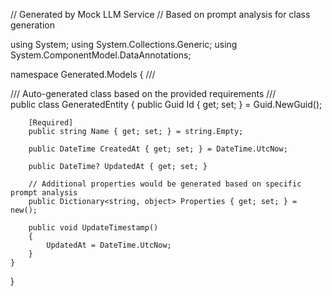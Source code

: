 // Generated by Mock LLM Service
// Based on prompt analysis for class generation

using System;
using System.Collections.Generic;
using System.ComponentModel.DataAnnotations;

namespace Generated.Models
{
    /// <summary>
    /// Auto-generated class based on the provided requirements
    /// </summary>
    public class GeneratedEntity
    {
        public Guid Id { get; set; } = Guid.NewGuid();
        
        [Required]
        public string Name { get; set; } = string.Empty;
        
        public DateTime CreatedAt { get; set; } = DateTime.UtcNow;
        
        public DateTime? UpdatedAt { get; set; }
        
        // Additional properties would be generated based on specific prompt analysis
        public Dictionary<string, object> Properties { get; set; } = new();
        
        public void UpdateTimestamp()
        {
            UpdatedAt = DateTime.UtcNow;
        }
    }
}